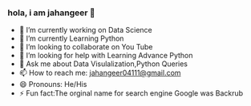 ### hola, i am jahangeer 👋


- 🔭 I’m currently working on Data Science
- 🌱 I’m currently Learning Python
- 👯 I’m looking to collaborate on You Tube
- 🤔 I’m looking for help with Learning Advance Python
- 💬 Ask me about Data Visulalization,Python Queries
- 📫 How to reach me: jahangeer04111@gmail.com
- 😄 Pronouns: He/His
- ⚡ Fun fact:The orginal name for search engine Google was Backrub
